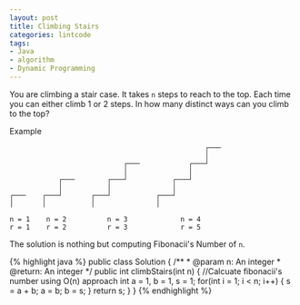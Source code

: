 ```yaml
---
layout: post
title: Climbing Stairs
categories: lintcode
tags:
- Java
- algorithm
- Dynamic Programming
---
```


You are climbing a stair case. It takes `n` steps to reach to the top. Each time you can either climb 1 or 2 steps. In how many distinct ways can you climb to the top?

Example

```
                                                ┌───
                                                │
                            ┌───            ┌───┘
                            │               │
            ┌───        ┌───┘           ┌───┘
            │           │               │
┌───    ┌───┘       ┌───┘           ┌───┘
│       │           │               │

n = 1    n = 2          n = 3             n = 4
r = 1    r = 2          r = 3             r = 5
```

The solution is nothing but computing Fibonacii's Number of `n`.

{% highlight java %}
public class Solution {
    /**
     * @param n: An integer
     * @return: An integer
     */
    public int climbStairs(int n) {
        //Calcuate fibonacii's number using O(n) approach
        int a = 1, b = 1, s = 1;
        for(int i = 1; i < n; i++) {
            s = a + b;
            a = b;
            b = s;
        }
        return s;
    }
}
{% endhighlight %}